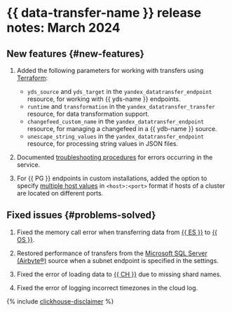 # {{ data-transfer-name }} release notes: March 2024

## New features {#new-features}

1. Added the following parameters for working with transfers using [Terraform](../tf-ref.md):
   * `yds_source` and `yds_target` in the `yandex_datatransfer_endpoint` resource, for working with {{ yds-name }} endpoints.
   * `runtime` and `transformation` in the `yandex_datatransfer_transfer` resource, for data transformation support.
   * `changefeed_custom_name` in the `yandex_datatransfer_endpoint` resource, for managing a changefeed in a {{ ydb-name }} source.
   * `unescape_string_values` in the `yandex_datatransfer_endpoint` resource, for processing string values in JSON files.

1. Documented [troubleshooting procedures](../troubleshooting/index.md#overview) for errors occurring in the service.


1. For {{ PG }} endpoints in custom installations, added the option to specify [multiple host values](../operations/endpoint/source/postgresql.md#on-premise) in `<host>:<port>` format if hosts of a cluster are located on different ports.

## Fixed issues {#problems-solved}


1. Fixed the memory call error when transferring data from [{{ ES }}](../operations/endpoint/source/elasticsearch.md) to [{{ OS }}](../operations/endpoint/target/opensearch.md).

1. Restored performance of transfers from the [Microsoft SQL Server (Airbyte®)](../operations/endpoint/source/mssql.md) source when a subnet endpoint is specified in the settings.


1. Fixed the error of loading data to [{{ CH }}](../operations/endpoint/target/clickhouse.md) due to missing shard names.

1. Fixed the error of logging incorrect timezones in the cloud log.

{% include [clickhouse-disclaimer](../../_includes/clickhouse-disclaimer.md) %}